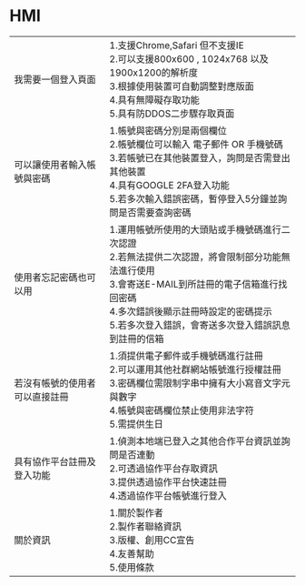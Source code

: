# HMI

|                            	|                                                                                                                                                                                                                    	|
|----------------------------	|--------------------------------------------------------------------------------------------------------------------------------------------------------------------------------------------------------------------	|
| 我需要一個登入頁面         	| 1.支援Chrome,Safari 但不支援IE        <br>2.可以支援800x600 , 1024x768 以及1900x1200的解析度<br>3.根據使用裝置可自動調整對應版面<br>4.具有無障礙存取功能<br>5.具有防DDOS二步驟存取頁面                             	|
| 可以讓使用者輸入帳號與密碼 	| 1.帳號與密碼分別是兩個欄位<br>2.帳號欄位可以輸入 電子郵件 OR 手機號碼<br>3.若帳號已在其他裝置登入，詢問是否需登出其他裝置<br>4.具有GOOGLE 2FA登入功能<br>5.若多次輸入錯誤密碼，暫停登入5分鐘並詢問是否需要查詢密碼 	|
| 使用者忘記密碼也可以用	| 1.運用帳號所使用的大頭貼或手機號碼進行二次認證 <br>2.若無法提供二次認證，將會限制部分功能無法進行使用 <br>3.會寄送E-MAIL到所註冊的電子信箱進行找回密碼 <br>4.多次錯誤後顯示註冊時設定的密碼提示 <br>5.若多次登入錯誤，會寄送多次登入錯誤訊息到註冊的信箱 	|
| 若沒有帳號的使用者可以直接註冊	| 1.須提供電子郵件或手機號碼進行註冊 <br>2.可以運用其他社群網站帳號進行授權註冊 <br>3.密碼欄位需限制字串中擁有大小寫音文字元與數字 <br>4.帳號與密碼欄位禁止使用非法字符 <br>5.需提供生日|
| 具有協作平台註冊及登入功能	| 1.偵測本地端已登入之其他合作平台資訊並詢問是否連動 <br>2.可透過協作平台存取資訊 <br>3.提供透過協作平台快速註冊 <br>4.透過協作平台帳號進行登入  	|
| 關於資訊	| 1.關於製作者 <br>2.製作者聯絡資訊 <br>3.版權、創用CC宣告 <br>4.友善幫助 <br>5.使用條款 	|
